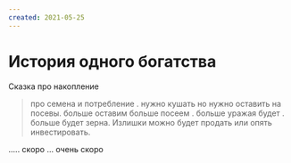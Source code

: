 ```yaml
---
created: 2021-05-25
---
```


# История одного богатства

Сказка про накопление

> про семена и потребление . нужно кушать но нужно оставить на посевы. больше оставим больше посеем . больше уражая будет . больше будет зерна. Излишки можно будет продать или опять инвестировать.

..... скоро ... очень скоро
